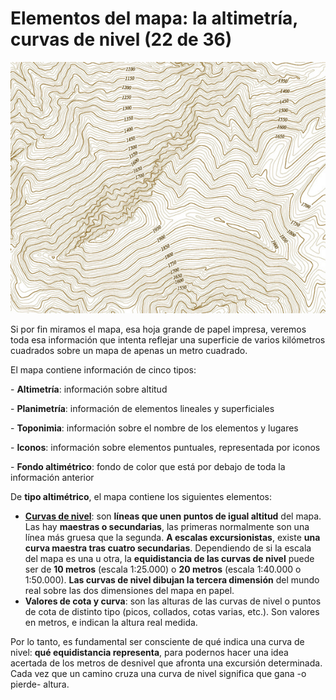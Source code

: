 # Elementos del mapa: la altimetría, curvas de nivel (22 de 36)

![Altimetría](img/Altimetria.jpg)

Si por fin miramos el mapa, esa hoja grande de papel impresa, veremos toda esa información que intenta reflejar una superficie de varios kilómetros cuadrados sobre un mapa de apenas un metro cuadrado.

El mapa contiene información de cinco tipos:

\- **Altimetría**: información sobre altitud

\- **Planimetría**: información de elementos lineales y superficiales

\- **Toponimia**: información sobre el nombre de los elementos y lugares

\- **Iconos**: información sobre elementos puntuales, representada por iconos

\- **Fondo altimétrico**: fondo de color que está por debajo de toda la información anterior

De **tipo altimétrico**, el mapa contiene los siguientes elementos:

*   [**Curvas de nivel**](http://es.wikipedia.org/wiki/Curva_de_nivel "Curva de nivel en Wikipedia"): son **líneas que unen puntos de igual altitud** del mapa. Las hay **maestras o secundarias**, las primeras normalmente son una línea más gruesa que la segunda. **A escalas excursionistas**, existe **una curva maestra tras cuatro secundarias**. Dependiendo de si la escala del mapa es una u otra, la **equidistancia de las curvas de nivel** puede ser de **10 metros** (escala 1:25.000) o **20 metros** (escala 1:40.000 o 1:50.000). **Las curvas de nivel dibujan la tercera dimensión** del mundo real sobre las dos dimensiones del mapa en papel.
*   **Valores de cota y curva**: son las alturas de las curvas de nivel o puntos de cota de distinto tipo (picos, collados, cotas varias, etc.). Son valores en metros, e indican la altura real medida.

Por lo tanto, es fundamental ser consciente de qué indica una curva de nivel: **qué equidistancia representa**, para podernos hacer una idea acertada de los metros de desnivel que afronta una excursión determinada. Cada vez que un camino cruza una curva de nivel significa que gana -o pierde- altura. 

